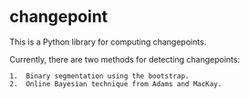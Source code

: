 # changepoint

This is a Python library for computing changepoints.

Currently, there are two methods for detecting changepoints:

    1.  Binary segmentation using the bootstrap.
    2.  Online Bayesian technique from Adams and MacKay.
